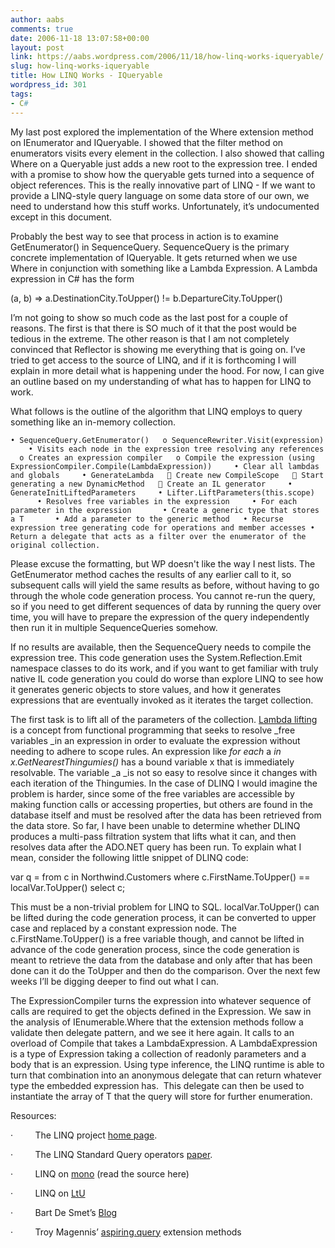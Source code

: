 ```yaml
---
author: aabs
comments: true
date: 2006-11-18 13:07:58+00:00
layout: post
link: https://aabs.wordpress.com/2006/11/18/how-linq-works-iqueryable/
slug: how-linq-works-iqueryable
title: How LINQ Works - IQueryable
wordpress_id: 301
tags:
- C#
---
```





My last post explored the implementation of the Where extension method on IEnumerator and IQueryable. I showed that the filter method on enumerators visits every element in the collection. I also showed that calling Where on a Queryable just adds a new root to the expression tree. I ended with a promise to show how the queryable gets turned into a sequence of object references. This is the really innovative part of LINQ - If we want to provide a LINQ-style query language on some data store of our own, we need to understand how this stuff works. Unfortunately, it’s undocumented except in this document.




Probably the best way to see that process in action is to examine GetEnumerator() in SequenceQuery. SequenceQuery is the primary concrete implementation of IQueryable. It gets returned when we use Where in conjunction with something like a Lambda Expression. A Lambda expression in C# has the form




(a, b) => a.DestinationCity.ToUpper() != b.DepartureCity.ToUpper() 


I’m not going to show so much code as the last post for a couple of reasons. The first is that there is SO much of it that the post would be tedious in the extreme. The other reason is that I am not completely convinced that Reflector is showing me everything that is going on. I’ve tried to get access to the source of LINQ, and if it is forthcoming I will explain in more detail what is happening under the hood. For now, I can give an outline based on my understanding of what has to happen for LINQ to work.


What follows is the outline of the algorithm that LINQ employs to query something like an in-memory collection.


`• SequenceQuery.GetEnumerator()
  o SequenceRewriter.Visit(expression)
    • Visits each node in the expression tree resolving any references
  o Creates an expression compiler
  o Compile the expression (using ExpressionCompiler.Compile(LambdaExpression))
    • Clear all lambdas and globals
    • GenerateLambda
   Create new CompileScope
   Start generating a new DynamicMethod
   Create an IL generator
    • GenerateInitLiftedParameters
    • Lifter.LiftParameters(this.scope)
      • Resolves free variables in the expression
    • For each parameter in the expression
      • Create a generic type that stores a T
      • Add a parameter to the generic method
  • Recurse expression tree generating code for operations and member accesses
• Return a delegate that acts as a filter over the enumerator of the original collection.`


Please excuse the formatting, but WP doesn't like the way I nest lists. The GetEnumerator method caches the results of any earlier call to it, so subsequent calls will yield the same results as before, without having to go through the whole code generation process. You cannot re-run the query, so if you need to get different sequences of data by running the query over time, you will have to prepare the expression of the query independently then run it in multiple SequenceQueries somehow. 




If no results are available, then the SequenceQuery needs to compile the expression tree. This code generation uses the System.Reflection.Emit namespace classes to do its work, and if you want to get familiar with truly native IL code generation you could do worse than explore LINQ to see how it generates generic objects to store values, and how it generates expressions that are eventually invoked as it iterates the target collection.




The first task is to lift all of the parameters of the collection. [Lambda lifting](http://en.wikipedia.org/wiki/Lambda_Lifting) is a concept from functional programming that seeks to resolve _free variables _in an expression in order to evaluate the expression without needing to adhere to scope rules. An expression like _for each_ a _in x.GetNearestThingumies()_ has a bound variable x that is immediately resolvable. The variable _a _is not so easy to resolve since it changes with each iteration of the Thingumies. In the case of DLINQ I would imagine the problem is harder, since some of the free variables are accessible by making function calls or accessing properties, but others are found in the database itself and must be resolved after the data has been retrieved from the data store. So far, I have been unable to determine whether DLINQ produces a multi-pass filtration system that lifts what it can, and then resolves data after the ADO.NET query has been run. To explain what I mean, consider the following little snippet of DLINQ code:




var q = from c in Northwind.Customers where c.FirstName.ToUpper() == localVar.ToUpper() select c;




This must be a non-trivial problem for LINQ to SQL. localVar.ToUpper() can be lifted during the code generation process, it can be converted to upper case and replaced by a constant expression node. The c.FirstName.ToUpper() is a free variable though, and cannot be lifted in advance of the code generation process, since the code generation is meant to retrieve the data from the database and only after that has been done can it do the ToUpper and then do the comparison. Over the next few weeks I’ll be digging deeper to find out what I can.




The ExpressionCompiler turns the expression into whatever sequence of calls are required to get the objects defined in the Expression. We saw in the analysis of IEnumerable.Where that the extension methods follow a validate then delegate pattern, and we see it here again. It calls to an overload of Compile that takes a LambdaExpression. A LambdaExpression is a type of Expression taking a collection of readonly parameters and a body that is an expression. Using type inference, the LINQ runtime is able to turn that combination into an anonymous delegate that can return whatever type the embedded expression has.  This delegate can then be used to instantiate the array of T that the query will store for further enumeration.




Resources:




·         The LINQ project [home page](http://msdn.microsoft.com/data/ref/linq/).




·         The LINQ Standard Query operators [paper](http://download.microsoft.com/download/5/8/6/5868081c-68aa-40de-9a45-a3803d8134b8/Standard_Query_Operators.doc).




·         LINQ on [mono](http://www.go-mono.com/archive/1.1.14/) (read the source here)




·         LINQ on [LtU](http://lambda-the-ultimate.org/node/1253)




·         Bart De Smet’s [Blog](http://community.bartdesmet.net/blogs/bart/archive/2006/07/04/4115.aspx)




·         Troy Magennis’ [aspiring.query](http://aspiring-technology.com/blogs/troym/archive/2006/10/06/24.aspx) extension methods
